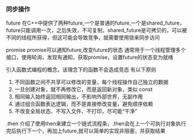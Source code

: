 ### 同步操作
future
在C++中提供了两种future,一个是普通的future,一个是shared_future，future只能调用一次，之后失效，不可复制，shared_future是可拷贝的，可以被不同的线程所获得，但这可能会导致竞争，就需要使用锁来同步访问

promise
promise可以通知future,改变future的状态
通常用于一个线程管理多个接口，使用轮询，发现有通知，获取promise，设置future的状态变为就绪

引入函数式编程的概念，该理念下的函数不会造成竞态
有以下原则
1. 不同函数之间不共享可以修改的变量，每个线程操作自己独立的数据
2. 一旦创建对象，就不再修改它，而是返回新对象，类似 const
3. 相同输入始终返回相同输出，不影响外部世界，无副作用
4. 通过组合函数表达逻辑，而不是直接修改变量，避免顺序依赖
5. 不改变全局状态、不写入文件、不打印，尽可能“干净”

.then
介绍了使用then来建立一个链式流程条，.then会在上一个可执行对象执行完后执行下一个，再加上future,就可以简单的实现非阻塞，并获取结果